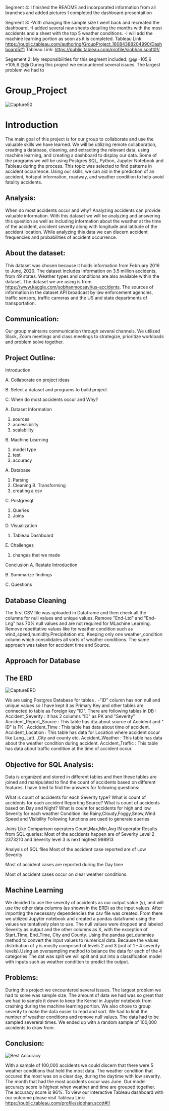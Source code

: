 Segment 4:
I finished the README and incorporated information from all branches and added pictures
I completed the dashboard presentaition


Segment 3:
-With changing the sample size I went back and recreated the dashboard. 
-I added several new sheets detailing the months with the most accidents and a sheet with the top 5 weather conditions.
-I will add the machine learning portion as soon as it is completed. 
Tableau Link: https://public.tableau.com/authoring/GroupProject_16084388204990/Dashboard5#1
Tableau Link: https://public.tableau.com/profile/siobhan.scott#!/

Segement 2:
My responsibilities for this segment included:
@@ -105,6 +105,6 @@ During this project we encountered several issues. The largest problem we had to



# Group_Project



![Capture50](https://user-images.githubusercontent.com/68204195/104792383-115ad680-5753-11eb-907f-656fd3d4a974.PNG)



# Introduction

The main goal of this project is for our group to collaborate and use the valuable skills we have learned. We will be utilizing remote collaboration, creating a database, cleaning, and extracting the relevant data, using machine learning, and creating a dashboard to display our data. Some of the programs we will be using Postgres SQL, Python, Jupyter Notebook and Tableau during the process. This topic was selected to find patterns in accident occurrence. Using our skills, we can aid in the prediction of an accident, hotspot information, roadway, and weather condition to help avoid fatality accidents.

## Analysis:

When do most accidents occur and why? Analyzing accidents can provide valuable information. With this dataset we will be analyzing and answering this question as well as including information about the weather at the time of the accident, accident severity along with longitude and latitude of the accident location. While analyzing this data we can discern accident frequencies and probabilities of accident occurrence.

## About the dataset:

This dataset was chosen because it holds information from February 2016 to June, 2020. The dataset includes information on 3.5 million accidents, from 49 states. Weather types and conditions are also available within the dataset.
The dataset we are using is from https://www.kaggle.com/sobhanmoosavi/us-accidents. The sources of information in the dataset API broadcast by law enforcement agencies, traffic sensors, traffic cameras and the US and state departments of transportation.


## Communication:

Our group maintains communication through several channels. We utilized Slack, Zoom meetings and class meetings to strategize, prioritize workloads and problem solve together.

## Project Outline:

Introduction

A.	Collaborate on project ideas

B.	Select a dataset and programs to build project

C.	When do most accidents occur and Why?

A.	Dataset Information
1.	sources
2.	accessibility
3.  scalability

B.	Machine Learning
1.	model type
2.	test
3.  accuracy

A.	Database
1.	Parsing
2.	Cleaning
B.	Transforming
1.	creating a csv

C.	Postgresql
1.  Queries
2.	Joins

D.	Visualization
1.	Tableau Dashboard

E.  Challenges
1.  changes that we made

Conclusion
A.	Restate Introduction

B.	Summarize findings

C.	Questions






## Database Cleaning


The first CSV file was uploaded in Dataframe and then check all the columns for null values and unique values.
Remove "End-Ltd" and "End- Lng" has 70% null values and are not required for MLachine Learning. Remove repetitative values like for weather condition  such as wind_speed,humidity.Precipitation etc. Keeping only one weather_condition column which consolidates all sorts of weather conditions. The same approach was taken for accident time and Source.



## Approach for Database


## The ERD 

![CaptureERD](https://user-images.githubusercontent.com/68204195/104792803-9c889c00-5754-11eb-9f65-d9d7fc39e2fb.PNG)


We are using Postgres Database for tables . -"ID" column has non null and unique values so I have kept it as Primary Key and other tables are connected to table as Foreign key "ID".
There are following tables in DB :
Accident_Severity : It has 2 columns "ID" as PK and "Severity"
Accident_Report_Source : This table has dta about source of Accident and " ID" is FK .
Accident_Time : This table has data about time of accident.
Accident_Location : This table has data for Location where accident occur like Lang.,Latt. ,City and county etc.
Accident_Weather : This table has data about the weather condition during accident.
Accident_Traffic : This table has data about traffic condition at the time of accident occur.



## Objective for SQL Analysis:


Data is organized and stored in different tables and then these tables are joined and manipulated to find the count of accidents based on different features. I have tried to find the answers for following questions:

What is count of accidents for each Severity type?
What is count of accidents for each accident Reporting Source?
What is count of accidents based on Day and Night?
What is count for accidents for high and low Severity for each weather Condition like Rainy,Cloudy,Foggy,Snow,Wind Speed and Visibility
Following functions are used to generate queries

Joins
Like
Comparison operaters
Count,Max,Min,Avg
IN operator
Results from SQL queries:
Most of the accidents happen are of Severity Level 2 2373210 and Severity level 3 is next highest 998913

Analysis of SQL files
Most of the accident case reported are of Low Severity

Most of accident cases are reported during the Day time

Most of accident cases occur on clear weather conditions.




## Machine Learning

We decided to use the severity of accidents as our output value (y), and will use the other data columns (as shown in the ERD) as the input values.
After importing the necessary dependencies the csv file was created. From there we utilized Jupyter notebook and created a pandas dataframe using the values we tentatively plan to use. The null values were dropped and labeled Severity as output and the other columns as X, with the exception of Start_Time, End_Time, City and County. 
Using the pandas get_dummies method to convert the input values to numerical data. Because the values distribution of y is mostly comprised of levels 2 and 3 (out of 1 - 4 severity levels).Using an oversampling method to balance the data for each of the 4 categories The dat was split we will split and put into a classification model with inputs such as weather condition to predict the output.


## Problems:

During this project we encountered several issues. The largest problem we had to solve was sample size. The amount of
data we had was so great that we had to sample it down to keep the Kernel in Jupyter notebook from crashing during the machine
learning portion. We also chose to group severity to make the data easier to read and sort. We had to limit the number of weather conditions
and remove null values. The data had to be sampled severeral times. We ended up with a random sample of 100,000 accidents to draw from.


## Conclusion: 

![Best Accuracy](https://user-images.githubusercontent.com/68204195/104792592-b37abe80-5753-11eb-89dc-82c894e3773b.PNG)



With a sample of 100,000 accidents we could discern that there were 5 weather conditions that held the most data. The weather condition that occured
the most was on a clear day, during the daytime with low severity. The month that had the most accidents occur was June. Our model accuracy score is highest when weather and time are grouped together. The accuracy score is 96%. To view our interactive Tableau dashboard with our outcome please visit Tableau Link: https://public.tableau.com/profile/siobhan.scott#!/ 

